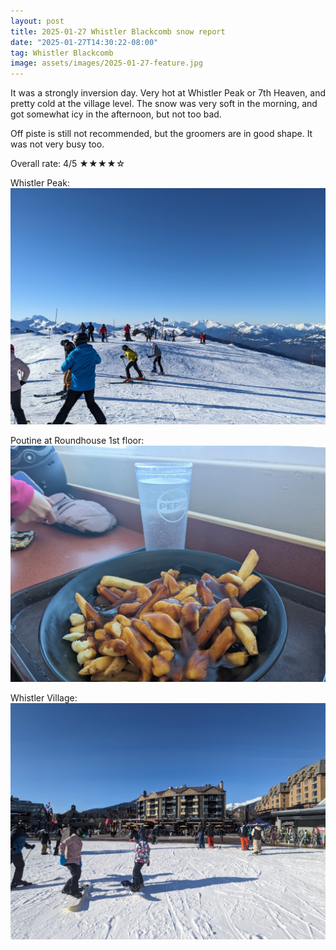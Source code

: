 ```yaml
---
layout: post
title: 2025-01-27 Whistler Blackcomb snow report
date: "2025-01-27T14:30:22-08:00"
tag: Whistler Blackcomb
image: assets/images/2025-01-27-feature.jpg
---
```


It was a strongly inversion day. Very hot at Whistler Peak or 7th Heaven, and pretty cold at the village level.
The snow was very soft in the morning, and got somewhat icy in the afternoon, but not too bad.

Off piste is still not recommended, but the groomers are in good shape. It was not very busy too.

Overall rate: 4/5 ★★★★☆

Whistler Peak:
![](/assets/images/2025-01-27-peak.jpg)

Poutine at Roundhouse 1st floor:
![](/assets/images/2025-01-27-poutine.jpg)

Whistler Village:
![](/assets/images/2025-01-27-whistler-village.jpg)
